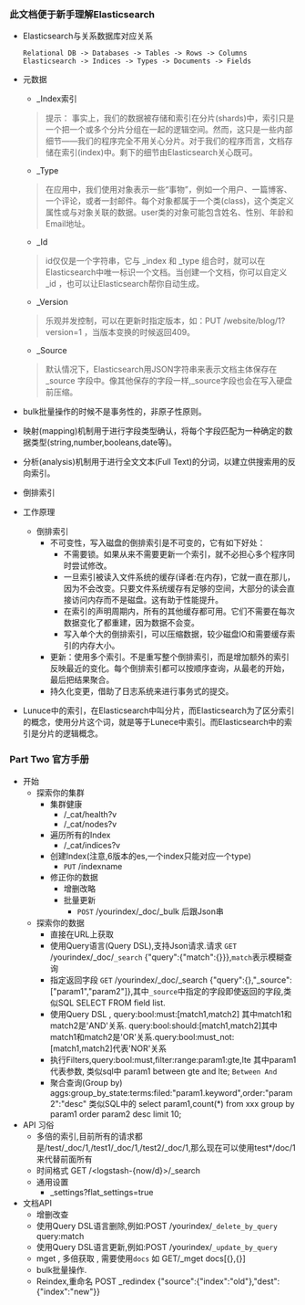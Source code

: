 ### 此文档便于新手理解Elasticsearch

* Elasticsearch与关系数据库对应关系
    ```
    Relational DB -> Databases -> Tables -> Rows -> Columns
    Elasticsearch -> Indices -> Types -> Documents -> Fields
    ```
* 元数据
    * _Index索引
    > 提示：
    > 事实上，我们的数据被存储和索引在分片(shards)中，索引只是一个把一个或多个分片分组在一起的逻辑空间。然而，这只是一些内部细节——我们的程序完全不用关心分片。对于我们的程序而言，文档存储在索引(index)中。剩下的细节由Elasticsearch关心既可。
    * _Type
    > 在应用中，我们使用对象表示一些“事物”，例如一个用户、一篇博客、一个评论，或者一封邮件。每个对象都属于一个类(class)，这个类定义属性或与对象关联的数据。user类的对象可能包含姓名、性别、年龄和Email地址。
    * _Id
    > id仅仅是一个字符串，它与 _index 和 _type 组合时，就可以在Elasticsearch中唯一标识一个文档。当创建一个文档，你可以自定义 _id ，也可以让Elasticsearch帮你自动生成。
    * _Version
    > 乐观并发控制，可以在更新时指定版本，如：PUT /website/blog/1?version=1 ，当版本变换的时候返回409。
    * _Source
    > 默认情况下，Elasticsearch用JSON字符串来表示文档主体保存在_source 字段中。像其他保存的字段一样,_source字段也会在写入硬盘前压缩。

* bulk批量操作的时候不是事务性的，非原子性原则。
* 映射(mapping)机制用于进行字段类型确认，将每个字段匹配为一种确定的数据类型(string,number,booleans,date等)。
* 分析(analysis)机制用于进行全文文本(Full Text)的分词，以建立供搜索用的反向索引。
* 倒排索引

* 工作原理
  * 倒排索引
    * 不可变性，写入磁盘的倒排索引是不可变的，它有如下好处：
        * 不需要锁。如果从来不需要更新一个索引，就不必担心多个程序同时尝试修改。
        * 一旦索引被读入文件系统的缓存(译者:在内存)，它就一直在那儿，因为不会改变。只要文件系统缓存有足够的空间，大部分的读会直接访问内存而不是磁盘。这有助于性能提升。
        * 在索引的声明周期内，所有的其他缓存都可用。它们不需要在每次数据变化了都重建，因为数据不会变。
        * 写入单个大的倒排索引，可以压缩数据，较少磁盘IO和需要缓存索引的内存大小。
    * 更新：使用多个索引。不是重写整个倒排索引，而是增加额外的索引反映最近的变化。每个倒排索引都可以按顺序查询，从最老的开始，最后把结果聚合。
    * 持久化变更，借助了日志系统来进行事务式的提交。
* Lunuce中的索引，在Elasticsearch中叫分片，而Elasticsearch为了区分索引的概念，使用分片这个词，就是等于Lunece中索引。而Elasticsearch中的索引是分片的逻辑概念。

### Part Two 官方手册
* 开始
  * 探索你的集群
    * 集群健康
      * /_cat/health?v
      * /_cat/nodes?v
    * 遍历所有的Index
      * /_cat/indices?v
    * 创建Index(注意,6版本的es,一个index只能对应一个type)
      * `PUT` /indexname
    * 修正你的数据
      * 增删改略
      * 批量更新
        * `POST` /yourindex/_doc/_bulk  后跟Json串
  * 探索你的数据
    * 直接在URL上获取
    * 使用Query语言(Query DSL),支持Json请求.请求 `GET` /yourindex/_doc/`_search` {"query":{"match":{}}},`match`表示模糊查询
    * 指定返回字段 `GET` /yourindex/_doc/_search {"query":{},"_source":["param1","param2"]},其中`_source`中指定的字段即使返回的字段,类似SQL SELECT FROM field list.
    * 使用Query DSL , query:bool:must:[match1,match2] 其中match1和match2是'AND'关系. query:bool:should:[match1,match2]其中match1和match2是'OR'关系.query:bool:must_not:[match1,match2]代表'NOR'关系
    * 执行Filters,query:bool:must,filter:range:param1:gte,lte 其中param1代表参数, 类似sql中 param1 between gte and lte; `Between And`
    * 聚合查询(Group by) aggs:group_by_state:terms:filed:"param1.keyword",order:"param2":"desc" 类似SQL中的 select param1,count(*) from xxx group by param1 order param2 desc limit 10;
* API 习俗
  * 多倍的索引,目前所有的请求都是/test/_doc/1,/test1/_doc/1,/test2/_doc/1,那么现在可以使用test*/doc/1 来代替前面所有
  * 时间格式 GET /<logstash-{now/d}>/_search
  * 通用设置
    * _settings?flat_settings=true
* 文档API
  * 增删改查
  * 使用Query DSL语言删除,例如:POST /yourindex/`_delete_by_query` query:match
  * 使用Query DSL语言更新,例如:POST /yourindex/`_update_by_query` 
  * mget , 多倍获取 , 需要使用`docs` 如 GET/_mget  docs[{},{}]
  * bulk批量操作.
  * Reindex,重命名 POST _redindex {"source":{"index":"old"},"dest":{"index":"new"}}
  
  
